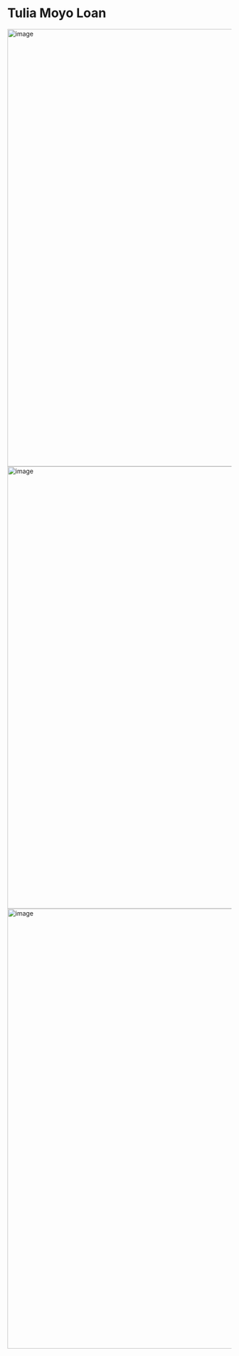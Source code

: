 # Tulia Moyo Loan

<img width="1920" height="982" alt="image" src="https://github.com/user-attachments/assets/e4a81163-5dbe-4333-8d72-8de74dce4438" />
<img width="1885" height="993" alt="image" src="https://github.com/user-attachments/assets/35f1663e-32ee-41e6-a0d3-e84aca902698" />
<img width="1920" height="988" alt="image" src="https://github.com/user-attachments/assets/430c51c5-27de-47be-91cd-baa0a6366b42" />

